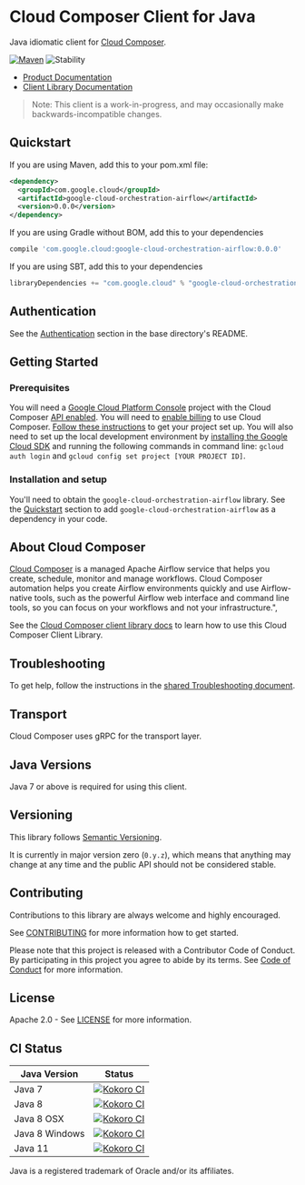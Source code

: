 # Cloud Composer Client for Java

Java idiomatic client for [Cloud Composer][product-docs].

[![Maven][maven-version-image]][maven-version-link]
![Stability][stability-image]

- [Product Documentation][product-docs]
- [Client Library Documentation][javadocs]

> Note: This client is a work-in-progress, and may occasionally
> make backwards-incompatible changes.

## Quickstart


If you are using Maven, add this to your pom.xml file:

```xml
<dependency>
  <groupId>com.google.cloud</groupId>
  <artifactId>google-cloud-orchestration-airflow</artifactId>
  <version>0.0.0</version>
</dependency>
```

If you are using Gradle without BOM, add this to your dependencies
```Groovy
compile 'com.google.cloud:google-cloud-orchestration-airflow:0.0.0'
```

If you are using SBT, add this to your dependencies
```Scala
libraryDependencies += "com.google.cloud" % "google-cloud-orchestration-airflow" % "0.0.0"
```

## Authentication

See the [Authentication][authentication] section in the base directory's README.

## Getting Started

### Prerequisites

You will need a [Google Cloud Platform Console][developer-console] project with the Cloud Composer [API enabled][enable-api].
You will need to [enable billing][enable-billing] to use Cloud Composer.
[Follow these instructions][create-project] to get your project set up. You will also need to set up the local development environment by
[installing the Google Cloud SDK][cloud-sdk] and running the following commands in command line:
`gcloud auth login` and `gcloud config set project [YOUR PROJECT ID]`.

### Installation and setup

You'll need to obtain the `google-cloud-orchestration-airflow` library.  See the [Quickstart](#quickstart) section
to add `google-cloud-orchestration-airflow` as a dependency in your code.

## About Cloud Composer


[Cloud Composer][product-docs] is a managed Apache Airflow service that helps you create, schedule, monitor and manage workflows. Cloud Composer automation helps you create Airflow environments quickly and use Airflow-native tools, such as the powerful Airflow web interface and command line tools, so you can focus on your workflows and not your infrastructure.",


See the [Cloud Composer client library docs][javadocs] to learn how to
use this Cloud Composer Client Library.

## Troubleshooting

To get help, follow the instructions in the [shared Troubleshooting document][troubleshooting].

## Transport

Cloud Composer uses gRPC for the transport layer.

## Java Versions

Java 7 or above is required for using this client.

## Versioning


This library follows [Semantic Versioning](http://semver.org/).


It is currently in major version zero (``0.y.z``), which means that anything may change at any time
and the public API should not be considered stable.

## Contributing


Contributions to this library are always welcome and highly encouraged.

See [CONTRIBUTING][contributing] for more information how to get started.

Please note that this project is released with a Contributor Code of Conduct. By participating in
this project you agree to abide by its terms. See [Code of Conduct][code-of-conduct] for more
information.

## License

Apache 2.0 - See [LICENSE][license] for more information.

## CI Status

Java Version | Status
------------ | ------
Java 7 | [![Kokoro CI][kokoro-badge-image-1]][kokoro-badge-link-1]
Java 8 | [![Kokoro CI][kokoro-badge-image-2]][kokoro-badge-link-2]
Java 8 OSX | [![Kokoro CI][kokoro-badge-image-3]][kokoro-badge-link-3]
Java 8 Windows | [![Kokoro CI][kokoro-badge-image-4]][kokoro-badge-link-4]
Java 11 | [![Kokoro CI][kokoro-badge-image-5]][kokoro-badge-link-5]

Java is a registered trademark of Oracle and/or its affiliates.

[product-docs]: https://cloud.google.com/composer/docs
[javadocs]: https://googleapis.dev/java/google-cloud-orchestration-airflow/latest/index.html
[kokoro-badge-image-1]: http://storage.googleapis.com/cloud-devrel-public/java/badges/java-orchestration-airflow/java7.svg
[kokoro-badge-link-1]: http://storage.googleapis.com/cloud-devrel-public/java/badges/java-orchestration-airflow/java7.html
[kokoro-badge-image-2]: http://storage.googleapis.com/cloud-devrel-public/java/badges/java-orchestration-airflow/java8.svg
[kokoro-badge-link-2]: http://storage.googleapis.com/cloud-devrel-public/java/badges/java-orchestration-airflow/java8.html
[kokoro-badge-image-3]: http://storage.googleapis.com/cloud-devrel-public/java/badges/java-orchestration-airflow/java8-osx.svg
[kokoro-badge-link-3]: http://storage.googleapis.com/cloud-devrel-public/java/badges/java-orchestration-airflow/java8-osx.html
[kokoro-badge-image-4]: http://storage.googleapis.com/cloud-devrel-public/java/badges/java-orchestration-airflow/java8-win.svg
[kokoro-badge-link-4]: http://storage.googleapis.com/cloud-devrel-public/java/badges/java-orchestration-airflow/java8-win.html
[kokoro-badge-image-5]: http://storage.googleapis.com/cloud-devrel-public/java/badges/java-orchestration-airflow/java11.svg
[kokoro-badge-link-5]: http://storage.googleapis.com/cloud-devrel-public/java/badges/java-orchestration-airflow/java11.html
[stability-image]: https://img.shields.io/badge/stability-beta-yellow
[maven-version-image]: https://img.shields.io/maven-central/v/com.google.cloud/google-cloud-orchestration-airflow.svg
[maven-version-link]: https://search.maven.org/search?q=g:com.google.cloud%20AND%20a:google-cloud-orchestration-airflow&core=gav
[authentication]: https://github.com/googleapis/google-cloud-java#authentication
[developer-console]: https://console.developers.google.com/
[create-project]: https://cloud.google.com/resource-manager/docs/creating-managing-projects
[cloud-sdk]: https://cloud.google.com/sdk/
[troubleshooting]: https://github.com/googleapis/google-cloud-common/blob/master/troubleshooting/readme.md#troubleshooting
[contributing]: https://github.com/googleapis/java-orchestration-airflow/blob/master/CONTRIBUTING.md
[code-of-conduct]: https://github.com/googleapis/java-orchestration-airflow/blob/master/CODE_OF_CONDUCT.md#contributor-code-of-conduct
[license]: https://github.com/googleapis/java-orchestration-airflow/blob/master/LICENSE
[enable-billing]: https://cloud.google.com/apis/docs/getting-started#enabling_billing
[enable-api]: https://console.cloud.google.com/flows/enableapi?apiid=orchestration-airflow.googleapis.com
[libraries-bom]: https://github.com/GoogleCloudPlatform/cloud-opensource-java/wiki/The-Google-Cloud-Platform-Libraries-BOM
[shell_img]: https://gstatic.com/cloudssh/images/open-btn.png